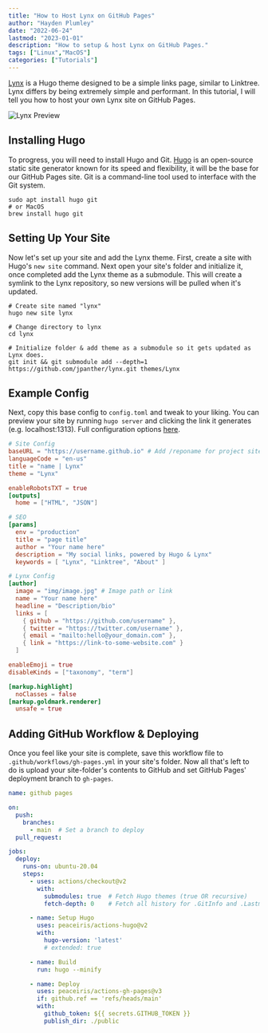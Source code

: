 ```yaml
---
title: "How to Host Lynx on GitHub Pages"
author: "Hayden Plumley"
date: "2022-06-24"
lastmod: "2023-01-01"
description: "How to setup & host Lynx on GitHub Pages."
tags: ["Linux","MacOS"]
categories: ["Tutorials"]
---
```


[Lynx](https://github.com/jpanther/lynx) is a Hugo theme designed to be a simple links page, similar to Linktree. Lynx differs by being extremely simple and performant. In this tutorial, I will tell you how to host your own Lynx site on GitHub Pages.

![Lynx Preview](../../images/lynx.webp)

## Installing Hugo
To progress, you will need to install Hugo and Git. [Hugo](https://gohugo.io) is an open-source static site generator known for its speed and flexibility, it will be the base for our GitHub Pages site. Git is a command-line tool used to interface with the Git system.

``` shell
sudo apt install hugo git
# or MacOS
brew install hugo git
```

## Setting Up Your Site
Now let's set up your site and add the Lynx theme. First, create a site with Hugo's `new site` command. Next open your site's folder and initialize it, once completed add the Lynx theme as a submodule. This will create a symlink to the Lynx repository, so new versions will be pulled when it's updated.

``` shell
# Create site named "lynx"
hugo new site lynx

# Change directory to lynx
cd lynx

# Initialize folder & add theme as a submodule so it gets updated as Lynx does.
git init && git submodule add --depth=1 https://github.com/jpanther/lynx.git themes/Lynx
```

## Example Config
Next, copy this base config to `config.toml` and tweak to your liking. You can preview your site by running `hugo server` and clicking the link it generates (e.g. localhost:1313). Full configuration options [here](https://github.com/jpanther/lynx#configuration).

``` toml
# Site Config
baseURL = "https://username.github.io" # Add /reponame for project site
languageCode = "en-us"
title = "name | Lynx"
theme = "Lynx"

enableRobotsTXT = true
[outputs]
  home = ["HTML", "JSON"]

# SEO
[params]
  env = "production"
  title = "page title"
  author = "Your name here"
  description = "My social links, powered by Hugo & Lynx"
  keywords = [ "Lynx", "Linktree", "About" ]

# Lynx Config
[author]
  image = "img/image.jpg" # Image path or link
  name = "Your name here"
  headline = "Description/bio"
  links = [
    { github = "https://github.com/username" },
    { twitter = "https://twitter.com/username" },
    { email = "mailto:hello@your_domain.com" },
    { link = "https://link-to-some-website.com" }
  ]

enableEmoji = true
disableKinds = ["taxonomy", "term"]

[markup.highlight]
  noClasses = false
[markup.goldmark.renderer]
  unsafe = true
```

## Adding GitHub Workflow & Deploying
Once you feel like your site is complete, save this workflow file to `.github/workflows/gh-pages.yml` in your site's folder. Now all that's left to do is upload your site-folder's contents to GitHub and set GitHub Pages' deployment branch to `gh-pages`.

``` yaml
name: github pages

on:
  push:
    branches:
      - main  # Set a branch to deploy
  pull_request:

jobs:
  deploy:
    runs-on: ubuntu-20.04
    steps:
      - uses: actions/checkout@v2
        with:
          submodules: true  # Fetch Hugo themes (true OR recursive)
          fetch-depth: 0    # Fetch all history for .GitInfo and .Lastmod

      - name: Setup Hugo
        uses: peaceiris/actions-hugo@v2
        with:
          hugo-version: 'latest'
          # extended: true

      - name: Build
        run: hugo --minify

      - name: Deploy
        uses: peaceiris/actions-gh-pages@v3
        if: github.ref == 'refs/heads/main'
        with:
          github_token: ${{ secrets.GITHUB_TOKEN }}
          publish_dir: ./public
```
